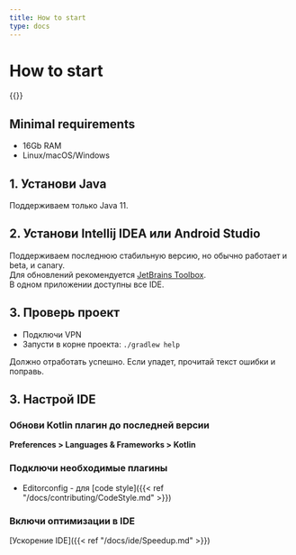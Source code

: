 ```yaml
---
title: How to start
type: docs
---
```


# How to start

{{<avito page>}}

## Minimal requirements

- 16Gb RAM
- Linux/macOS/Windows

## 1. Установи Java

Поддерживаем только Java 11.

## 2. Установи Intellij IDEA или Android Studio

Поддерживаем последнюю стабильную версию, но обычно работает и beta, и canary.\
Для обновлений рекомендуется [JetBrains Toolbox](https://www.jetbrains.com/toolbox/).\
В одном приложении доступны все IDE.

## 3. Проверь проект

- Подключи VPN
- Запусти в корне проекта: `./gradlew help`     

Должно отработать успешно. Если упадет, прочитай текст ошибки и поправь.

## 3. Настрой IDE

### Обнови Kotlin плагин до последней версии

**Preferences > Languages & Frameworks > Kotlin**

### Подключи необходимые плагины

- Editorconfig - для [code style]({{< ref "/docs/contributing/CodeStyle.md" >}})

### Включи оптимизации в IDE

[Ускорение IDE]({{< ref "/docs/ide/Speedup.md" >}})
